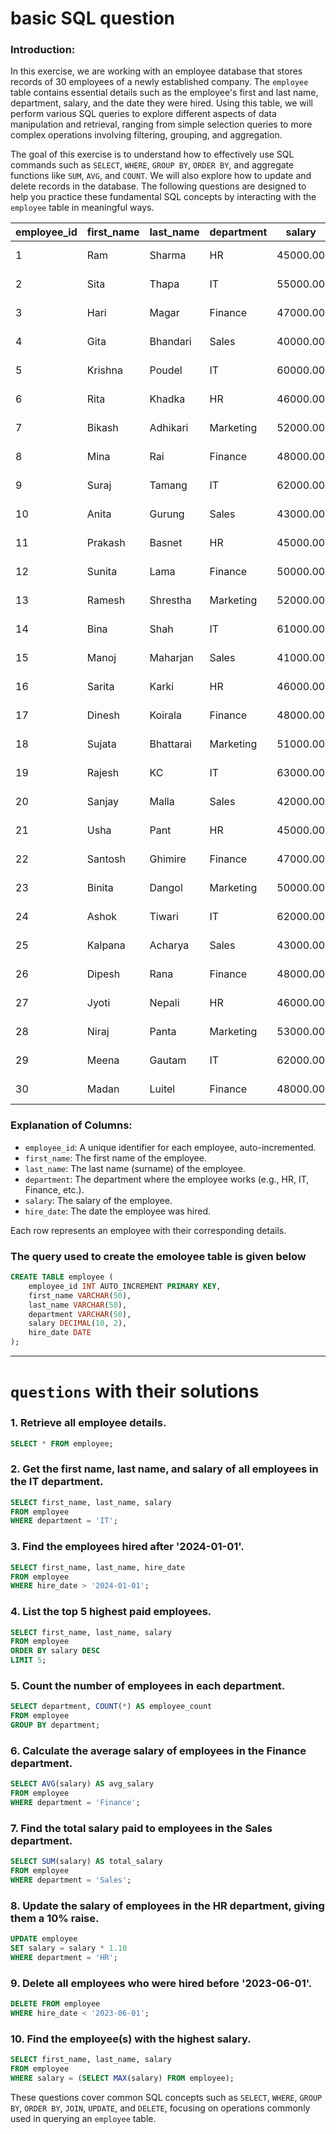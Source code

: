 # basic SQL question
### **Introduction:**

In this exercise, we are working with an employee database that stores records of 30 employees of a newly established company. The `employee` table contains essential details such as the employee's first and last name, department, salary, and the date they were hired. Using this table, we will perform various SQL queries to explore different aspects of data manipulation and retrieval, ranging from simple selection queries to more complex operations involving filtering, grouping, and aggregation.

The goal of this exercise is to understand how to effectively use SQL commands such as `SELECT`, `WHERE`, `GROUP BY`, `ORDER BY`, and aggregate functions like `SUM`, `AVG`, and `COUNT`. We will also explore how to update and delete records in the database. The following questions are designed to help you practice these fundamental SQL concepts by interacting with the `employee` table in meaningful ways.


| employee_id | first_name | last_name | department | salary   | hire_date   |
|-------------|------------|-----------|------------|----------|-------------|
| 1           | Ram        | Sharma    | HR         | 45000.00 | 2023-01-15  |
| 2           | Sita       | Thapa     | IT         | 55000.00 | 2023-02-10  |
| 3           | Hari       | Magar     | Finance    | 47000.00 | 2023-03-05  |
| 4           | Gita       | Bhandari  | Sales      | 40000.00 | 2023-04-20  |
| 5           | Krishna    | Poudel    | IT         | 60000.00 | 2023-05-15  |
| 6           | Rita       | Khadka    | HR         | 46000.00 | 2023-06-01  |
| 7           | Bikash     | Adhikari  | Marketing  | 52000.00 | 2023-07-10  |
| 8           | Mina       | Rai       | Finance    | 48000.00 | 2023-08-25  |
| 9           | Suraj      | Tamang    | IT         | 62000.00 | 2023-09-12  |
| 10          | Anita      | Gurung    | Sales      | 43000.00 | 2023-10-02  |
| 11          | Prakash    | Basnet    | HR         | 45000.00 | 2023-11-14  |
| 12          | Sunita     | Lama      | Finance    | 50000.00 | 2023-12-01  |
| 13          | Ramesh     | Shrestha  | Marketing  | 52000.00 | 2024-01-03  |
| 14          | Bina       | Shah      | IT         | 61000.00 | 2024-02-12  |
| 15          | Manoj      | Maharjan  | Sales      | 41000.00 | 2024-03-08  |
| 16          | Sarita     | Karki     | HR         | 46000.00 | 2024-04-15  |
| 17          | Dinesh     | Koirala   | Finance    | 48000.00 | 2024-05-22  |
| 18          | Sujata     | Bhattarai | Marketing  | 51000.00 | 2024-06-10  |
| 19          | Rajesh     | KC        | IT         | 63000.00 | 2024-07-05  |
| 20          | Sanjay     | Malla     | Sales      | 42000.00 | 2024-08-18  |
| 21          | Usha       | Pant      | HR         | 45000.00 | 2024-09-27  |
| 22          | Santosh    | Ghimire   | Finance    | 47000.00 | 2024-10-06  |
| 23          | Binita     | Dangol    | Marketing  | 50000.00 | 2024-11-11  |
| 24          | Ashok      | Tiwari    | IT         | 62000.00 | 2024-12-02  |
| 25          | Kalpana    | Acharya   | Sales      | 43000.00 | 2024-12-25  |
| 26          | Dipesh     | Rana      | Finance    | 48000.00 | 2025-01-09  |
| 27          | Jyoti      | Nepali    | HR         | 46000.00 | 2025-02-17  |
| 28          | Niraj      | Panta     | Marketing  | 53000.00 | 2025-03-22  |
| 29          | Meena      | Gautam    | IT         | 62000.00 | 2025-04-05  |
| 30          | Madan      | Luitel    | Finance    | 48000.00 | 2025-05-15  |

### Explanation of Columns:
- `employee_id`: A unique identifier for each employee, auto-incremented.
- `first_name`: The first name of the employee.
- `last_name`: The last name (surname) of the employee.
- `department`: The department where the employee works (e.g., HR, IT, Finance, etc.).
- `salary`: The salary of the employee.
- `hire_date`: The date the employee was hired.

Each row represents an employee with their corresponding details.

### **The query used to create the emoloyee table is given below**

```sql
CREATE TABLE employee (
    employee_id INT AUTO_INCREMENT PRIMARY KEY,
    first_name VARCHAR(50),
    last_name VARCHAR(50),
    department VARCHAR(50),
    salary DECIMAL(10, 2),
    hire_date DATE
);
```
--- 
# `questions` with their solutions

### 1. Retrieve all employee details.
```sql
SELECT * FROM employee;
```

### 2. Get the first name, last name, and salary of all employees in the IT department.
```sql
SELECT first_name, last_name, salary 
FROM employee 
WHERE department = 'IT';
```

### 3. Find the employees hired after '2024-01-01'.
```sql
SELECT first_name, last_name, hire_date 
FROM employee 
WHERE hire_date > '2024-01-01';
```

### 4. List the top 5 highest paid employees.
```sql
SELECT first_name, last_name, salary 
FROM employee 
ORDER BY salary DESC 
LIMIT 5;
```

### 5. Count the number of employees in each department.
```sql
SELECT department, COUNT(*) AS employee_count 
FROM employee 
GROUP BY department;
```

### 6. Calculate the average salary of employees in the Finance department.
```sql
SELECT AVG(salary) AS avg_salary 
FROM employee 
WHERE department = 'Finance';
```

### 7. Find the total salary paid to employees in the Sales department.
```sql
SELECT SUM(salary) AS total_salary 
FROM employee 
WHERE department = 'Sales';
```

### 8. Update the salary of employees in the HR department, giving them a 10% raise.
```sql
UPDATE employee 
SET salary = salary * 1.10 
WHERE department = 'HR';
```

### 9. Delete all employees who were hired before '2023-06-01'.
```sql
DELETE FROM employee 
WHERE hire_date < '2023-06-01';
```

### 10. Find the employee(s) with the highest salary.
```sql
SELECT first_name, last_name, salary 
FROM employee 
WHERE salary = (SELECT MAX(salary) FROM employee);
```

These questions cover common SQL concepts such as `SELECT`, `WHERE`, `GROUP BY`, `ORDER BY`, `JOIN`, `UPDATE`, and `DELETE`, focusing on operations commonly used in querying an `employee` table.
